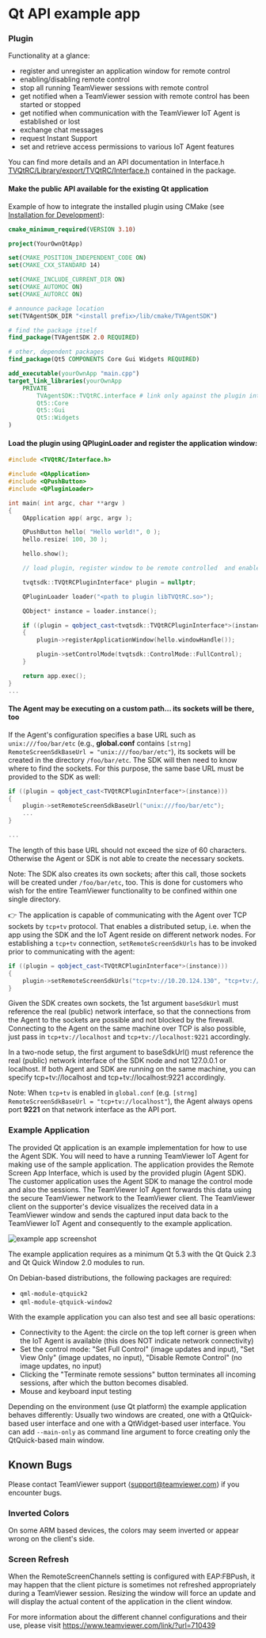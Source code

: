 # Qt API example app

### Plugin

Functionality at a glance:

* register and unregister an application window for remote control
* enabling/disabling remote control
* stop all running TeamViewer sessions with remote control
* get notified when a TeamViewer session with remote control has been started or stopped
* get notified when communication with the TeamViewer IoT Agent is established or lost
* exchange chat messages
* request Instant Support
* set and retrieve access permissions to various IoT Agent features

You can find more details and an API documentation in Interface.h [TVQtRC/Library/export/TVQtRC/Interface.h](../../TVQtRC/Library/export/TVQtRC/Interface.h) contained in the package.

#### Make the public API available for the existing Qt application

Example of how to integrate the installed plugin using CMake (see [Installation for Development](#installation-for-development)):

```cmake
cmake_minimum_required(VERSION 3.10)

project(YourOwnQtApp)

set(CMAKE_POSITION_INDEPENDENT_CODE ON)
set(CMAKE_CXX_STANDARD 14)

set(CMAKE_INCLUDE_CURRENT_DIR ON)
set(CMAKE_AUTOMOC ON)
set(CMAKE_AUTORCC ON)

# announce package location
set(TVAgentSDK_DIR "<install prefix>/lib/cmake/TVAgentSDK")

# find the package itself
find_package(TVAgentSDK 2.0 REQUIRED)

# other, dependent packages
find_package(Qt5 COMPONENTS Core Gui Widgets REQUIRED)

add_executable(yourOwnApp "main.cpp")
target_link_libraries(yourOwnApp
    PRIVATE
        TVAgentSDK::TVQtRC.interface # link only against the plugin interface, not the plugin itself
        Qt5::Core
        Qt5::Gui
        Qt5::Widgets
)
```

#### Load the plugin using QPluginLoader and register the application window:

```cpp
#include <TVQtRC/Interface.h>

#include <QApplication>
#include <QPushButton>
#include <QPluginLoader>

int main( int argc, char **argv )
{
    QApplication app( argc, argv );

    QPushButton hello( "Hello world!", 0 );
    hello.resize( 100, 30 );

    hello.show();

    // load plugin, register window to be remote controlled  and enable full control

    tvqtsdk::TVQtRCPluginInterface* plugin = nullptr;

    QPluginLoader loader("<path to plugin libTVQtRC.so>");

    QObject* instance = loader.instance();

    if ((plugin = qobject_cast<tvqtsdk::TVQtRCPluginInterface*>(instance)))
    {
        plugin->registerApplicationWindow(hello.windowHandle());

        plugin->setControlMode(tvqtsdk::ControlMode::FullControl);
    }

    return app.exec();
}
...
```

#### The Agent may be executing on a custom path... its sockets will be there, too

If the Agent's configuration specifies a base URL such as `unix:///foo/bar/etc` (e.g., **global.conf** contains `[strng] RemoteScreenSdkBaseUrl = "unix:///foo/bar/etc"`), its sockets will be created in the directory `/foo/bar/etc`. The SDK will then need to know where to find the sockets. For this purpose, the same base URL must be provided to the SDK as well:

```cpp
if ((plugin = qobject_cast<TVQtRCPluginInterface*>(instance)))
{
    plugin->setRemoteScreenSdkBaseUrl("unix:///foo/bar/etc");
    ...
}

...
```
The length of this base URL should not exceed the size of 60 characters. Otherwise the Agent or SDK is not able to create the necessary sockets.

Note: The SDK also creates its own sockets; after this call, those sockets will be created under `/foo/bar/etc`, too. This is done for customers who wish for the entire TeamViewer functionality to be confined within one single directory.

👉 The application is capable of communicating with the Agent over TCP sockets by `tcp+tv` protocol.
That enables a distributed setup, i.e. when the app using the SDK and the IoT Agent reside on different network nodes.
For establishing a `tcp+tv` connection, `setRemoteScreenSdkUrls` has to be invoked prior to communicating with the agent:
```c++
if ((plugin = qobject_cast<TVQtRCPluginInterface*>(instance)))
{
    plugin->setRemoteScreenSdkUrls("tcp+tv://10.20.124.130", "tcp+tv://10.20.124.156:9221");
}
```
Given the SDK creates own sockets, the 1st argument `baseSdkUrl` must reference the real (public) network interface,
so that the connections from the Agent to the sockets are possible and not blocked by the firewall.
Connecting to the Agent on the same machine over TCP is also possible, just pass in
`tcp+tv://localhost` and `tcp+tv://localhost:9221` accordingly.

In a two-node setup, the first argument to baseSdkUrl() must reference the real (public) network interface
of the SDK node and not 127.0.0.1 or localhost.
If both Agent and SDK are running on the same machine, you can specify tcp+tv://localhost and tcp+tv://localhost:9221 accordingly.

Note: When `tcp+tv` is enabled in `global.conf` (e.g. `[strng] RemoteScreenSdkBaseUrl = "tcp+tv://localhost"`),
the Agent always opens port **9221** on that network interface as the API port.
### Example Application

The provided Qt application is an example implementation for how to use the Agent SDK. You will need to have a running TeamViewer IoT Agent for making use of the sample application. The application provides the Remote Screen App Interface, which is used by the provided plugin (Agent SDK). The customer application uses the Agent SDK to manage the control mode and also the sessions. The TeamViewer IoT Agent forwards this data using the secure TeamViewer network to the TeamViewer client. The TeamViewer client on the supporter's device visualizes the received data in a TeamViewer window and sends the captured input data back to the TeamViewer IoT Agent and consequently to the example application.

![example app screenshot](../../doc/remote_screen_sdk_example_app_screenshot.png)

The example application requires as a minimum Qt 5.3 with the Qt Quick 2.3 and Qt Quick Window 2.0 modules to run.

On Debian-based distributions, the following packages are required:

* `qml-module-qtquick2`
* `qml-module-qtquick-window2`

With the example application you can also test and see all basic operations:

* Connectivity to the Agent: the circle on the top left corner is green when the IoT Agent is available (this does NOT indicate network connectivity)
* Set the control mode: "Set Full Control" (image updates and input), "Set View Only" (image updates, no input), "Disable Remote Control" (no image updates, no input)
* Clicking the "Terminate remote sessions" button terminates all incoming sessions, after which the button becomes disabled.
* Mouse and keyboard input testing

Depending on the environment (use Qt platform) the example application behaves differently: Usually two windows are created, one with a QtQuick-based user interface and one with a QtWidget-based user interface.
You can add `--main-only` as command line argument to force creating only the QtQuick-based main window.

## Known Bugs

Please contact TeamViewer support ⟨support@teamviewer.com⟩ if you encounter bugs.

### Inverted Colors

On some ARM based devices, the colors may seem inverted or appear wrong on the client's side.

### Screen Refresh

When the RemoteScreenChannels setting is configured with EAP:FBPush, it may happen that the client picture is sometimes not refreshed appropriately during a TeamViewer session. Resizing the window will force an update and will display the actual content of the application in the client window.

For more information about the different channel configurations and their use, please visit https://www.teamviewer.com/link/?url=710439